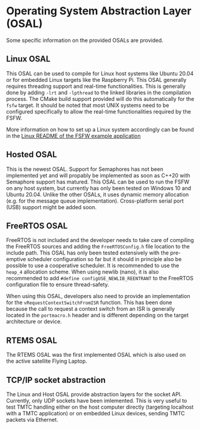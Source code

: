 # Operating System Abstraction Layer (OSAL)

Some specific information on the provided OSALs are provided.

## Linux OSAL

This OSAL can be used to compile for Linux host systems like Ubuntu 20.04 or for 
embedded Linux targets like the Raspberry Pi. This OSAL generally requires threading support
and real-time functionalities. This is generally done by adding `-lrt` and `-lpthread` to the linked libraries in the compilation process. The CMake build support provided will do this automatically for the `fsfw` target. It should be noted that most UNIX systems need to be configured specifically to allow the real-time functionalities required by the FSFW.

More information on how to set up a Linux system accordingly can be found in the 
[Linux README of the FSFW example application](https://egit.irs.uni-stuttgart.de/fsfw/fsfw_example/src/branch/master/doc/README-linux.md#top)

## Hosted OSAL

This is the newest OSAL. Support for Semaphores has not been implemented yet and will propably be implemented as soon as C++20 with Semaphore support has matured. This OSAL can be used to run the FSFW on any host system, but currently has only been tested on Windows 10 and Ubuntu 20.04. Unlike the other OSALs, it uses dynamic memory allocation (e.g. for the message queue implementation). Cross-platform serial port (USB) support might be added soon.

## FreeRTOS OSAL

FreeRTOS is not included and the developer needs to take care of compiling the FreeRTOS sources and adding the `FreeRTOSConfig.h` file location to the include path. This OSAL has only been tested extensively with the pre-emptive scheduler configuration so far but it should in principle also be possible to use a cooperative scheduler. It is recommended to use the `heap_4` allocation scheme. When using newlib (nano), it is also recommended to add `#define configUSE_NEWLIB_REENTRANT` to the FreeRTOS configuration file to ensure thread-safety.

When using this OSAL, developers also need to provide an implementation for the `vRequestContextSwitchFromISR` function. This has been done because the call to request a context switch from an ISR is generally located in the `portmacro.h` header and is different depending on the target architecture or device.

## RTEMS OSAL

The RTEMS OSAL was the first implemented OSAL which is also used on the active satellite Flying Laptop.

## TCP/IP socket abstraction

The Linux and Host OSAL provide abstraction layers for the socket API. Currently, only UDP sockets have been imlemented. This is very useful to test TMTC handling either on the host computer directly (targeting localhost with a TMTC application) or on embedded Linux devices, sending TMTC packets via Ethernet.


